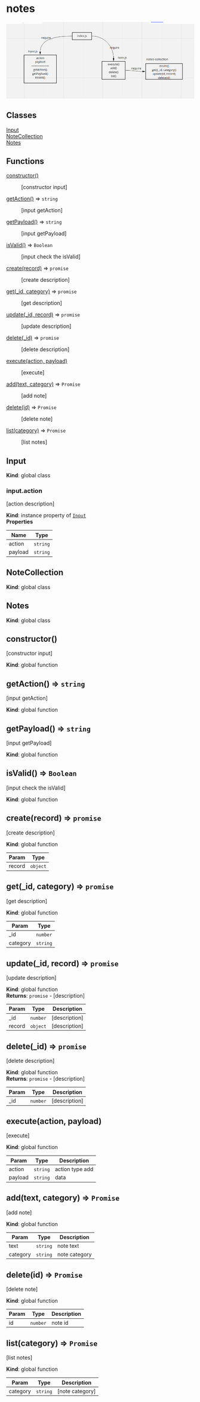 # notes
<img src="./assets/notes-class-04.png" />

## Classes

<dl>
<dt><a href="#Input">Input</a></dt>
<dd></dd>
<dt><a href="#NoteCollection">NoteCollection</a></dt>
<dd></dd>
<dt><a href="#Notes">Notes</a></dt>
<dd></dd>
</dl>

## Functions

<dl>
<dt><a href="#constructor">constructor()</a></dt>
<dd><p>[constructor input]</p>
</dd>
<dt><a href="#getAction">getAction()</a> ⇒ <code>string</code></dt>
<dd><p>[input getAction]</p>
</dd>
<dt><a href="#getPayload">getPayload()</a> ⇒ <code>string</code></dt>
<dd><p>[input getPayload]</p>
</dd>
<dt><a href="#isValid">isValid()</a> ⇒ <code>Boolean</code></dt>
<dd><p>[input check the isValid]</p>
</dd>
<dt><a href="#create">create(record)</a> ⇒ <code>promise</code></dt>
<dd><p>[create description]</p>
</dd>
<dt><a href="#get">get(_id, category)</a> ⇒ <code>promise</code></dt>
<dd><p>[get description]</p>
</dd>
<dt><a href="#update">update(_id, record)</a> ⇒ <code>promise</code></dt>
<dd><p>[update description]</p>
</dd>
<dt><a href="#delete">delete(_id)</a> ⇒ <code>promise</code></dt>
<dd><p>[delete description]</p>
</dd>
<dt><a href="#execute">execute(action, payload)</a></dt>
<dd><p>[execute]</p>
</dd>
<dt><a href="#add">add(text, category)</a> ⇒ <code>Promise</code></dt>
<dd><p>[add note]</p>
</dd>
<dt><a href="#delete">delete(id)</a> ⇒ <code>Promise</code></dt>
<dd><p>[delete note]</p>
</dd>
<dt><a href="#list">list(category)</a> ⇒ <code>Promise</code></dt>
<dd><p>[list notes]</p>
</dd>
</dl>

<a name="Input"></a>

## Input
**Kind**: global class  
<a name="Input+action"></a>

### input.action
[action description]

**Kind**: instance property of [<code>Input</code>](#Input)  
**Properties**

| Name | Type |
| --- | --- |
| action | <code>string</code> |
| payload | <code>string</code> |

<a name="NoteCollection"></a>

## NoteCollection
**Kind**: global class  
<a name="Notes"></a>

## Notes
**Kind**: global class  
<a name="constructor"></a>

## constructor()
[constructor input]

**Kind**: global function  
<a name="getAction"></a>

## getAction() ⇒ <code>string</code>
[input getAction]

**Kind**: global function  
<a name="getPayload"></a>

## getPayload() ⇒ <code>string</code>
[input getPayload]

**Kind**: global function  
<a name="isValid"></a>

## isValid() ⇒ <code>Boolean</code>
[input check the isValid]

**Kind**: global function  
<a name="create"></a>

## create(record) ⇒ <code>promise</code>
[create description]

**Kind**: global function  

| Param | Type |
| --- | --- |
| record | <code>object</code> |

<a name="get"></a>

## get(_id, category) ⇒ <code>promise</code>
[get description]

**Kind**: global function  

| Param | Type |
| --- | --- |
| _id | <code>number</code> |
| category | <code>string</code> |

<a name="update"></a>

## update(_id, record) ⇒ <code>promise</code>
[update description]

**Kind**: global function  
**Returns**: <code>promise</code> - [description]  

| Param | Type | Description |
| --- | --- | --- |
| _id | <code>number</code> | [description] |
| record | <code>object</code> | [description] |

<a name="delete"></a>

## delete(_id) ⇒ <code>promise</code>
[delete description]

**Kind**: global function  
**Returns**: <code>promise</code> - [description]  

| Param | Type | Description |
| --- | --- | --- |
| _id | <code>number</code> | [description] |

<a name="execute"></a>

## execute(action, payload)
[execute]

**Kind**: global function  

| Param | Type | Description |
| --- | --- | --- |
| action | <code>string</code> | action type add || delete || list |
| payload | <code>string</code> | data |

<a name="add"></a>

## add(text, category) ⇒ <code>Promise</code>
[add note]

**Kind**: global function  

| Param | Type | Description |
| --- | --- | --- |
| text | <code>string</code> | note text |
| category | <code>string</code> | note category |

<a name="delete"></a>

## delete(id) ⇒ <code>Promise</code>
[delete note]

**Kind**: global function  

| Param | Type | Description |
| --- | --- | --- |
| id | <code>number</code> | note id |

<a name="list"></a>

## list(category) ⇒ <code>Promise</code>
[list notes]

**Kind**: global function  

| Param | Type | Description |
| --- | --- | --- |
| category | <code>string</code> | [note category] |
